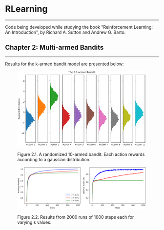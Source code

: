 # RLearning
---
Code being developed while studying the book "Reinforcement Learning: An Introduction", by Richard A. Sutton and Andrew G. Barto.

## Chapter 2: Multi-armed Bandits
---
Results for the k-armed bandit model are presented below:

<figure style="center">
    <img src="img/karmedbandit_actions.png">
    <p>Figure 2.1. A randomized 10-armed bandit. Each action rewards according to a gaussian distribution.</p>
</figure>

<figure style="center">
    <img src="img/karmedbandit_evaluation.png">
    <p>Figure 2.2. Results from 2000 runs of 1000 steps each for varying &epsilon; values.</p>
</figure>